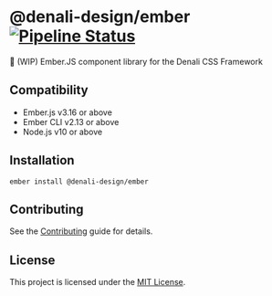 # @denali-design/ember [![Pipeline Status][status-image]][status-url]

:construction: (WIP) Ember.JS component library for the Denali CSS Framework

## Compatibility

- Ember.js v3.16 or above
- Ember CLI v2.13 or above
- Node.js v10 or above

## Installation

```
ember install @denali-design/ember
```

## Contributing

See the [Contributing](CONTRIBUTING.md) guide for details.

## License

This project is licensed under the [MIT License](LICENSE.md).

[status-image]: https://cd.screwdriver.cd/pipelines/4792/badge
[status-url]: https://cd.screwdriver.cd/pipelines/4792
